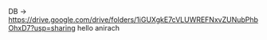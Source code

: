 DB -> https://drive.google.com/drive/folders/1iGUXgkE7cVLUWREFNxvZUNubPhbOhxD7?usp=sharing
hello anirach
